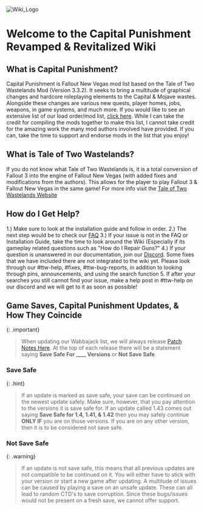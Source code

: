 ![Wiki_Logo](https://user-images.githubusercontent.com/112358568/210277595-96e03939-e710-4ba4-9f85-3e0d8dc7cdcc.png)

# **Welcome to the Capital Punishment Revamped & Revitalized Wiki** 

## What is Capital Punishment?
Capital Punishment is Fallout New Vegas mod list based on the Tale of Two Wastelands Mod (Version 3.3.2). It seeks to bring a multitude of graphical changes and hardcore roleplaying elements to the Capital & Mojave wastes. Alongside these changes are various new quests, player homes, jobs, weapons, in game systems, and much more. If you would like to see an extensive list of our load order/mod list, [click here](https://www.wabbajack.org/search/TTWTrueVegas/capitalpunishment). While I can take the credit for compiling the mods together to make this list, I cannot take credit for the amazing work the many mod authors involved have provided. If you can, take the time to support and endorse mods in the list that you enjoy!

## What is Tale of Two Wastelands?
If you do not know what Tale of Two Wastelands is, it is a total conversion of Fallout 3 into the engine of Fallout New Vegas (with added fixes and modifications from the authors). This allows for the player to play Fallout 3 & Fallout New Vegas in the same game! For more info visit the [Tale of Two Wastelands Website](https://thebestoftimes.github.io/index.html)

## How do I Get Help?
1.) Make sure to look at the installation guide and follow in order.
2.) The next step would be to check our [FAQ](https://themrnewvegas.github.io/01Support/FAQ/)
3.) If your issue is not in the FAQ or Installation Guide, take the time to look around the Wiki (Especially if its gameplay related questions such as "How do I Repair Guns?"
4.) If your question is unanswered in our documentation, join our [Discord](https://discord.gg/43EhRjU). Some fixes that we have included there are not integrated to the wiki yet. Please look through our #ttw-help, #fixes, #ttw-bug-reports, in addition to looking through pins, announcements, and using the search function
5. If after your searches you still cannot find your issue, make a help post in #ttw-help on our discord and we will get to it as soon as possible!

## Game Saves, Capital Punishment Updates, & How They Coincide

{: .important}
> When updating our Wabbajack list, we will always release [Patch Notes Here](https://github.com/TheMrNewVegas/TTWTrueVegas/releases). At the top of each release there will be a statement saying **Save Safe For ____ Versions** or **Not Save Safe**. 

### Save Safe

{: .hint}
>If an update is marked as save safe, your save can be continued on the newest update safely. Make sure, however, that you pay attention to the versions it is save safe for. If an update called 1.43 comes out saying **Save Safe for 1.4, 1.41, & 1.42** then you may safely continue **ONLY IF** you are on those versions. If you are on any other version, then it is to be considered not save safe.

### Not Save Safe

{: .warning}
> If an update is not save safe, this means that all previous updates are not compatible to be continued on it. You will either have to stick with your version or start a new game after updating. A multitude of issues can be caused by playing a save on an unsafe update. These can all lead to random CTD's to save corruption. Since these bugs/issues would not be present on a fresh save, we cannot offer support.

